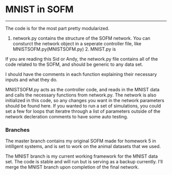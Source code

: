 # MNIST in SOFM

---

The code is for the most part pretty modularized. 

1. network.py contains the structure of the SOFM network. You can consturct the network object in a seperate controller file, like MNISTSOFM.py(MNISTSOFM.py)
    2. MNIST.py is 



If you are reading this Sid or Andy, the network.py file contains all of the code related to the SOFM, and should be generic to any data set.

I should have the comments in each function explaining their necessary inputs and what they do.

MNISTSOFM.py acts as the controller code, and reads in the MNIST data and calls the necessary functions from network.py. The network is also initialized in this code, so any changes you want in the network parameters should be found here. If you wanted to run a set of simulations, you could set a few for loops that iteratre through a list of parameters outside of the network decleration comments to have some auto testing.

### Branches

The master branch contains my original SOFM made for homework 5 in intillgent systems, and is set to work on the animal datasets that we used. 

The MNIST branch is my current working framework for the MNIST data set. The code is stable and will run but is serving as a backup currently. I'll merge the MNIST branch upon completion of the final network. 